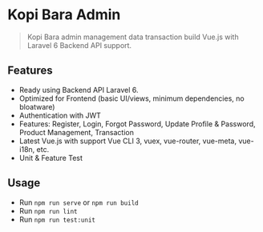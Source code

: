# Kopi Bara Admin

> Kopi Bara admin management data transaction build Vue.js with Laravel 6 Backend API support.

## Features
- Ready using Backend API Laravel 6.
- Optimized for Frontend (basic UI/views, minimum dependencies, no bloatware)
- Authentication with JWT
- Features: Register, Login, Forgot Password, Update Profile & Password, Product Management, Transaction
- Latest Vue.js with support Vue CLI 3, vuex, vue-router, vue-meta, vue-i18n, etc.
- Unit & Feature Test

## Usage
- Run `npm run serve` or `npm run build`
- Run `npm run lint`
- Run `npm run test:unit`
